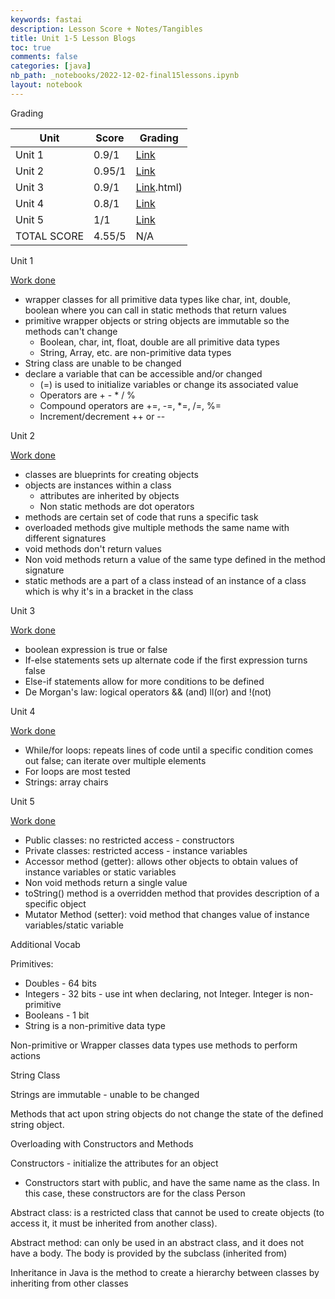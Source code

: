 ```yaml
---
keywords: fastai
description: Lesson Score + Notes/Tangibles
title: Unit 1-5 Lesson Blogs
toc: true 
comments: false
categories: [java]
nb_path: _notebooks/2022-12-02-final15lessons.ipynb
layout: notebook
---
```


<!--
#################################################
### THIS FILE WAS AUTOGENERATED! DO NOT EDIT! ###
#################################################
# file to edit: _notebooks/2022-12-02-final15lessons.ipynb
-->

<div class="container" id="notebook-container">
        
<div class="cell border-box-sizing text_cell rendered"><div class="inner_cell">
<div class="text_cell_render border-box-sizing rendered_html">
<p>Grading</p>
<table>
<thead><tr>
<th>Unit</th>
<th>Score</th>
<th>Grading</th>
</tr>
</thead>
<tbody>
<tr>
<td>Unit 1</td>
<td>0.9/1</td>
<td><a href="https://docs.google.com/spreadsheets/d/1LG6lYp17hDaXROLX8L0f7-3NXGY8P1KYTAbHTg4vuVg/edit#gid=0">Link</a></td>
</tr>
<tr>
<td>Unit 2</td>
<td>0.95/1</td>
<td><a href="https://kar722.github.io/fastpages/markdown/2022/11/29/Grading.html">Link</a></td>
</tr>
<tr>
<td>Unit 3</td>
<td>0.9/1</td>
<td><a href="https://riya-patil.github.io/Riya-Patil-APCSA/2022/12/01/Unit3-Grading-(3">Link</a>.html)</td>
</tr>
<tr>
<td>Unit 4</td>
<td>0.8/1</td>
<td><a href="https://docs.google.com/spreadsheets/d/1ZdxY0y2xNr3ucfgGALu0natnx74QOfdhiWjEnxHkx6c/edit#gid=0">Link</a></td>
</tr>
<tr>
<td>Unit 5</td>
<td>1/1</td>
<td><a href="https://docs.google.com/spreadsheets/d/1aFZm759u2tpGNjJ7zaB753t2nwZ4bEZ88p9NMF37k2c/edit#gid=0">Link</a></td>
</tr>
<tr>
<td>TOTAL SCORE</td>
<td>4.55/5</td>
<td>N/A</td>
</tr>
</tbody>
</table>

</div>
</div>
</div>
<div class="cell border-box-sizing text_cell rendered"><div class="inner_cell">
<div class="text_cell_render border-box-sizing rendered_html">
<p>Unit 1</p>
<p><a href="https://rohitd3.github.io/rohitfastpages/java/2022/10/24/lesson1hwk.html">Work done</a></p>
<ul>
<li>wrapper classes for all primitive data types like char, int, double, boolean where you can call in static methods that return values</li>
<li>primitive wrapper objects or string objects are immutable so the methods can't change<ul>
<li>Boolean, char, int, float, double are all primitive data types</li>
<li>String, Array, etc. are non-primitive data types</li>
</ul>
</li>
<li>String class are unable to be changed</li>
<li>declare a variable that can be accessible and/or changed<ul>
<li>(=) is used to initialize variables or change its associated value</li>
<li>Operators are + - * / %</li>
<li>Compound operators are +=, -=, *=, /=, %=</li>
<li>Increment/decrement ++ or --</li>
</ul>
</li>
</ul>

</div>
</div>
</div>
<div class="cell border-box-sizing text_cell rendered"><div class="inner_cell">
<div class="text_cell_render border-box-sizing rendered_html">
<p>Unit 2</p>
<p><a href="https://rohitd3.github.io/rohitfastpages/java/2022/10/25/lesson2hwk.html">Work done</a></p>
<ul>
<li>classes are blueprints for creating objects</li>
<li>objects are instances within a class<ul>
<li>attributes are inherited by objects</li>
<li>Non static methods are dot operators</li>
</ul>
</li>
<li>methods are certain set of code that runs a specific task</li>
<li>overloaded methods give multiple methods the same name with different signatures</li>
<li>void methods don't return values</li>
<li>Non void methods return a value of the same type defined in the method signature</li>
<li>static methods are a part of a class instead of an instance of a class which is why it's in a bracket in the class</li>
</ul>

</div>
</div>
</div>
<div class="cell border-box-sizing text_cell rendered"><div class="inner_cell">
<div class="text_cell_render border-box-sizing rendered_html">
<p>Unit 3</p>
<p><a href="https://rohitd3.github.io/rohitfastpages/java/2022/10/25/lesson3hwk.html">Work done</a></p>
<ul>
<li>boolean expression is true or false</li>
<li>If-else statements sets up alternate code if the first expression turns false</li>
<li>Else-if statements allow for more conditions to be defined</li>
<li>De Morgan's law: logical operators &amp;&amp; (and) ll(or) and !(not)</li>
</ul>

</div>
</div>
</div>
<div class="cell border-box-sizing text_cell rendered"><div class="inner_cell">
<div class="text_cell_render border-box-sizing rendered_html">
<p>Unit 4</p>
<p><a href="https://rohitd3.github.io/rohitfastpages/java/2022/10/27/lesson4hwk.html">Work done</a></p>
<ul>
<li>While/for loops: repeats lines of code until a specific condition comes out false; can iterate over multiple elements</li>
<li>For loops are most tested</li>
<li>Strings: array chairs</li>
</ul>

</div>
</div>
</div>
<div class="cell border-box-sizing text_cell rendered"><div class="inner_cell">
<div class="text_cell_render border-box-sizing rendered_html">
<p>Unit 5</p>
<p><a href="https://rohitd3.github.io/rohitfastpages/java/2022/10/28/lesson5hwk.html">Work done</a></p>
<ul>
<li>Public classes: no restricted access - constructors</li>
<li>Private classes: restricted access - instance variables</li>
<li>Accessor method (getter): allows other objects to obtain values of instance variables or static variables</li>
<li>Non void methods return a single value</li>
<li>toString() method is a overridden method that provides description of a specific object</li>
<li>Mutator Method (setter): void method that changes value of instance variables/static variable</li>
</ul>

</div>
</div>
</div>
<div class="cell border-box-sizing text_cell rendered"><div class="inner_cell">
<div class="text_cell_render border-box-sizing rendered_html">
<p>Additional Vocab</p>
<p>Primitives:</p>
<ul>
<li>Doubles - 64 bits</li>
<li>Integers - 32 bits - use int when declaring, not Integer. Integer is non-primitive</li>
<li>Booleans - 1 bit</li>
<li>String is a non-primitive data type</li>
</ul>
<p>Non-primitive or Wrapper classes data types use methods to perform actions</p>
<p>String Class</p>
<p>Strings are immutable - unable to be changed</p>
<p>Methods that act upon string objects do not change the state of the defined string object.</p>
<p>Overloading with Constructors and Methods</p>
<p>Constructors - initialize the attributes for an object</p>
<ul>
<li>Constructors start with public, and have the same name as the class. In this case, these constructors are for the class Person</li>
</ul>
<p>Abstract class: is a restricted class that cannot be used to create objects (to access it, it must be inherited from another class).</p>
<p>Abstract method: can only be used in an abstract class, and it does not have a body. The body is provided by the subclass (inherited from)</p>
<p>Inheritance in Java is the method to create a hierarchy between classes by inheriting from other classes</p>

</div>
</div>
</div>
</div>
 

